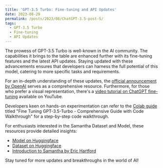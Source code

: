 ```yaml
---
title: 'GPT-3.5 Turbo: Fine-tuning and API Updates'
date: 2023-08-29
permalink: /posts/2023/08/ChatGPT-3.5-post-5/
tags:
  - GPT-3.5 Turbo
  - Fine-tuning
  - API Updates
---
```


The prowess of GPT-3.5 Turbo is well-known in the AI community. The capabilities it brings to the table are enhanced further with its fine-tuning features and the latest API updates. Staying updated with these advancements ensures that developers can harness the full potential of this model, catering to more specific tasks and requirements.

For an in-depth understanding of these updates, the [official announcement by OpenAI](https://openai.com/blog/gpt-3-5-turbo-fine-tuning-and-api-updates) serves as a comprehensive resource. Furthermore, for those who prefer a visual representation, there's a [video tutorial on ChatGPT fine-tuning](https://youtu.be/MkocIPcg5A8) available on YouTube.

Developers keen on hands-on experimentation can refer to the [Colab guide](https://drp.li/bIBL2) titled "Fine Tuning GPT-3.5-Turbo - Comprehensive Guide with Code Walkthrough" for a step-by-step code walkthrough.

For enthusiasts interested in the Samantha Dataset and Model, these resources provide detailed insights:
- [Model on Huggingface](https://huggingface.co/ehartford/Samantha)
- [Dataset on Huggingface](https://huggingface.co/datasets/ehartford/Samantha)
- [Introduction to Samantha by Eric Hartford](https://erichartford.com/meet-samantha)

Stay tuned for more updates and breakthroughs in the world of AI!

